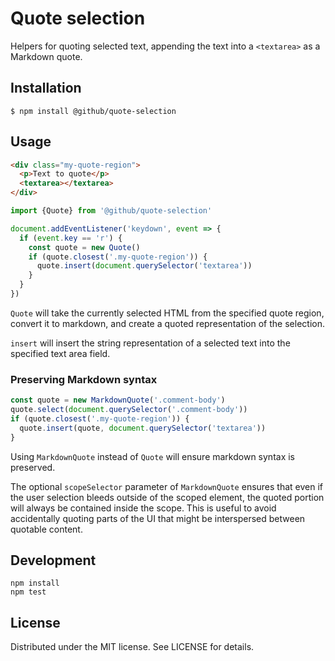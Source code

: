 # Quote selection

Helpers for quoting selected text, appending the text into a `<textarea>` as a Markdown quote.

## Installation

```
$ npm install @github/quote-selection
```


## Usage

```html
<div class="my-quote-region">
  <p>Text to quote</p>
  <textarea></textarea>
</div>
```

```js
import {Quote} from '@github/quote-selection'

document.addEventListener('keydown', event => {
  if (event.key == 'r') {
    const quote = new Quote()
    if (quote.closest('.my-quote-region')) {
      quote.insert(document.querySelector('textarea'))
    }
  }
})
```

`Quote` will take the currently selected HTML from the specified quote region, convert it to markdown, and create a quoted representation of the selection.

`insert` will insert the string representation of a selected text into the specified text area field.

### Preserving Markdown syntax

```js
const quote = new MarkdownQuote('.comment-body')
quote.select(document.querySelector('.comment-body'))
if (quote.closest('.my-quote-region')) {
  quote.insert(quote, document.querySelector('textarea'))
}
```

Using `MarkdownQuote` instead of `Quote` will ensure markdown syntax is preserved.

The optional `scopeSelector` parameter of `MarkdownQuote` ensures that even if the user selection bleeds outside of the scoped element, the quoted portion will always be contained inside the scope. This is useful to avoid accidentally quoting parts of the UI that might be interspersed between quotable content.


## Development

```
npm install
npm test
```

## License

Distributed under the MIT license. See LICENSE for details.
